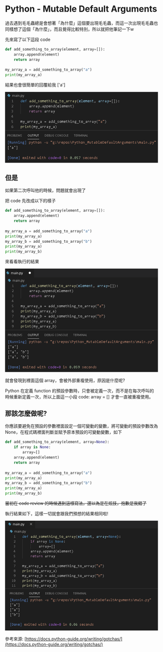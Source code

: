 # Python - Mutable Default Arguments

過去遇到毛毛蟲總是會想著「為什麼」這個要出現毛毛蟲，而這一次出現毛毛蟲也同樣想了這個「為什麼」，而且覺得比較特別，所以就把他筆記一下w

先來寫了以下這段 code

```python
def add_something_to_array(element, array=[]):
    array.append(element)
    return array

my_array_a = add_something_to_array("a")
print(my_array_a)
```

結果也會很簡單的回覆給我 ['a']

![Python%20-%20Mutable%20Default%20Arguments%20e2af678c58414d67a6b28172e481fbe7/Untitled.png](Python%20-%20Mutable%20Default%20Arguments%20e2af678c58414d67a6b28172e481fbe7/Untitled.png)

## 但是

如果第二次呼叫他的時候，問題就會出現了

把 code 先改成以下的樣子

```python
def add_something_to_array(element, array=[]):
    array.append(element)
    return array

my_array_a = add_something_to_array("a")
print(my_array_a)
my_array_b = add_something_to_array("b")
print(my_array_a)
print(my_array_b)
```

來看看執行的結果

![Python%20-%20Mutable%20Default%20Arguments%20e2af678c58414d67a6b28172e481fbe7/Untitled%201.png](Python%20-%20Mutable%20Default%20Arguments%20e2af678c58414d67a6b28172e481fbe7/Untitled%201.png)

就會發現到裡面這個 array，會被外部重複使用，原因是什麼呢?

Python 在定義 function 的預設參數時，只會被定義一次，而不是在每次呼叫的時候重新定義一次，所以上面這一小段 code: array = [] 才會一直被重複使用。

## 那該怎麼做呢?

你應該要避免在預設的參數裡面設定一個可變動的變數，將可變動的預設參數改為 None，在程式碼裡面判斷並賦予原本預設的可變動變數，如下

```python
def add_something_to_array(element, array=None):
    if array is None:
        array=[]
    array.append(element)
    return array

my_array_a = add_something_to_array("a")
print(my_array_a)
my_array_b = add_something_to_array("b")
print(my_array_a)
print(my_array_b)
```

~~當初在 code review 的時候遇到這樣寫法，還以為是在炫技，抱歉是我錯了~~

執行結果如下，這樣一切就會跟我們預想的結果相同啦!

![Python%20-%20Mutable%20Default%20Arguments%20e2af678c58414d67a6b28172e481fbe7/Untitled%202.png](Python%20-%20Mutable%20Default%20Arguments%20e2af678c58414d67a6b28172e481fbe7/Untitled%202.png)

參考來源: [https://docs.python-guide.org/writing/gotchas/](https://docs.python-guide.org/writing/gotchas/)